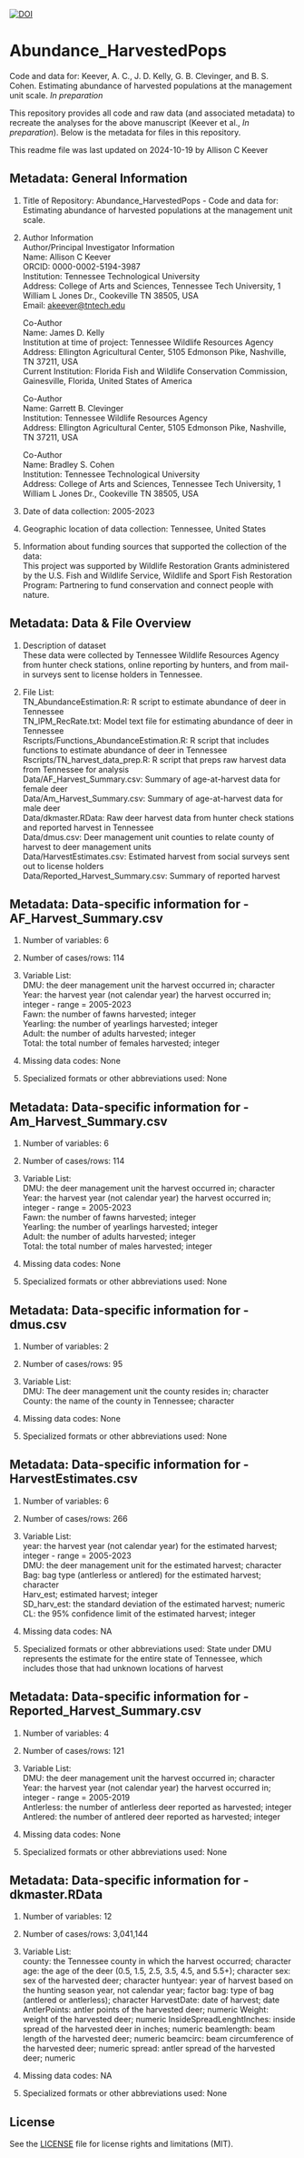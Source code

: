 [![DOI](https://zenodo.org/badge/645453351.svg)](https://doi.org/10.5281/zenodo.8061220)

# Abundance_HarvestedPops

Code and data for: 
Keever, A. C., J. D. Kelly, G. B. Clevinger, and B. S. Cohen. Estimating abundance of harvested populations at the management unit scale. _In preparation_

This repository provides all code and raw data (and associated metadata) to recreate the analyses for the above manuscript (Keever et al., _In preparation_). Below is the metadata for files in this repository. 

This readme file was last updated on 2024-10-19 by Allison C Keever

## Metadata: General Information

1. Title of Repository: Abundance_HarvestedPops - Code and data for: Estimating abundance of harvested populations at the management unit scale.

2. Author Information  
	Author/Principal Investigator Information  
	Name: Allison C Keever  
	ORCID: 0000-0002-5194-3987  
	Institution: Tennessee Technological University  
	Address: College of Arts and Sciences, Tennessee Tech University, 1 William L Jones Dr., Cookeville TN 38505, USA  
	Email: akeever@tntech.edu  

	Co-Author  
	Name: James D. Kelly  
	Institution at time of project: Tennessee Wildlife Resources Agency  
	Address: Ellington Agricultural Center, 5105 Edmonson Pike, Nashville, TN 37211, USA  
	Current Institution:  Florida Fish and Wildlife Conservation Commission, Gainesville, Florida, United States of America

	Co-Author  
	Name: Garrett B. Clevinger  
	Institution: Tennessee Wildlife Resources Agency  
	Address: Ellington Agricultural Center, 5105 Edmonson Pike, Nashville, TN 37211, USA   

	Co-Author  
	Name: Bradley S. Cohen  
	Institution: Tennessee Technological University  
	Address: College of Arts and Sciences, Tennessee Tech University, 1 William L Jones Dr., Cookeville TN 38505, USA  

3. Date of data collection: 2005-2023 

4. Geographic location of data collection: Tennessee, United States

5. Information about funding sources that supported the collection of the data:  
	This project was supported by Wildlife Restoration Grants administered by the U.S. Fish and Wildlife Service, Wildlife and Sport Fish Restoration Program: Partnering to fund 
  conservation and connect people with nature. 

## Metadata: Data & File Overview

1. Description of dataset  
	These data were collected by Tennessee Wildlife Resources Agency from hunter check stations, online reporting by hunters, and from mail-in surveys sent to license holders in Tennessee.  

2. File List:  
	TN_AbundanceEstimation.R: R script to estimate abundance of deer in Tennessee    
  	TN_IPM_RecRate.txt: Model text file for estimating abundance of deer in Tennessee   
  	Rscripts/Functions_AbundanceEstimation.R: R script that includes functions to estimate abundance of deer in Tennessee 
  	Rscripts/TN_harvest_data_prep.R: R script that preps raw harvest data from Tennessee for analysis  
  	Data/AF_Harvest_Summary.csv: Summary of age-at-harvest data for female deer  
  	Data/Am_Harvest_Summary.csv: Summary of age-at-harvest data for male deer  
  	Data/dkmaster.RData: Raw deer harvest data from hunter check stations and reported harvest in Tennessee  
  	Data/dmus.csv: Deer management unit counties to relate county of harvest to deer management units  
  	Data/HarvestEstimates.csv: Estimated harvest from social surveys sent out to license holders  
  	Data/Reported_Harvest_Summary.csv: Summary of reported harvest    
  
## Metadata: Data-specific information for - AF_Harvest_Summary.csv

1. Number of variables: 6

2. Number of cases/rows: 114

3. Variable List:  
	DMU: the deer management unit the harvest occurred in; character  
	Year: the harvest year (not calendar year) the harvest occurred in; integer - range = 2005-2023  
	Fawn: the number of fawns harvested; integer  
	Yearling: the number of yearlings harvested; integer  
	Adult: the number of adults harvested; integer  
	Total: the total number of females harvested; integer  

4. Missing data codes: None

5. Specialized formats or other abbreviations used: None
  
## Metadata: Data-specific information for - Am_Harvest_Summary.csv

1. Number of variables: 6

2. Number of cases/rows: 114

3. Variable List:  
	DMU: the deer management unit the harvest occurred in; character  
	Year: the harvest year (not calendar year) the harvest occurred in; integer - range = 2005-2023  
	Fawn: the number of fawns harvested; integer  
	Yearling: the number of yearlings harvested; integer  
	Adult: the number of adults harvested; integer  
	Total: the total number of males harvested; integer  

4. Missing data codes: None

5. Specialized formats or other abbreviations used: None
  
## Metadata: Data-specific information for - dmus.csv

1. Number of variables: 2

2. Number of cases/rows: 95

3. Variable List:  
	DMU: The deer management unit the county resides in; character  
	County: the name of the county in Tennessee; character   

4. Missing data codes: None

5. Specialized formats or other abbreviations used: None
  
## Metadata: Data-specific information for - HarvestEstimates.csv

1. Number of variables: 6

2. Number of cases/rows: 266

3. Variable List:  
	year: the harvest year (not calendar year) for the estimated harvest; integer - range = 2005-2023  
	DMU: the deer management unit for the estimated harvest; character  
	Bag: bag type (antlerless or antlered) for the estimated harvest; character  
	Harv_est; estimated harvest; integer  
	SD_harv_est: the standard deviation of the estimated harvest; numeric  
	CL: the 95% confidence limit of the estimated harvest; integer  

4. Missing data codes: NA

5. Specialized formats or other abbreviations used: State under DMU represents the estimate for the entire state of Tennessee, which includes those that had unknown locations of harvest
  
## Metadata: Data-specific information for - Reported_Harvest_Summary.csv

1. Number of variables: 4

2. Number of cases/rows: 121

3. Variable List:  
	DMU: the deer management unit the harvest occurred in; character  
	Year: the harvest year (not calendar year) the harvest occurred in; integer - range = 2005-2019  
	Antlerless: the number of antlerless deer reported as harvested; integer  
	Antlered: the number of antlered deer reported as harvested; integer  

4. Missing data codes: None

5. Specialized formats or other abbreviations used: None
  
## Metadata: Data-specific information for - dkmaster.RData

1. Number of variables: 12

2. Number of cases/rows: 3,041,144

3. Variable List:  
	county: the Tennessee county in which the harvest occurred; character
	age: the age of the deer (0.5, 1.5, 2.5, 3.5, 4.5, and 5.5+); character
	sex: sex of the harvested deer; character
	huntyear: year of harvest based on the hunting season year, not calendar year; factor
	bag: type of bag (antlered or antlerless); character 
	HarvestDate: date of harvest; date
	AntlerPoints: antler points of the harvested deer; numeric
	Weight: weight of the harvested deer; numeric
	InsideSpreadLenghtInches: inside spread of the harvested deer in inches; numeric
	beamlength: beam length of the harvested deer; numeric
	beamcirc: beam circumference of the harvested deer; numeric
	spread: antler spread of the harvested deer; numeric

5. Missing data codes: NA

6. Specialized formats or other abbreviations used: None
  
## License

See the [LICENSE](LICENSE.md) file for license rights and limitations (MIT).
